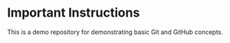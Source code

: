 # Important Instructions

This is a demo repository for demonstrating basic Git and GitHub concepts.

